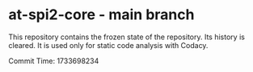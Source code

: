 # at-spi2-core - main branch

This repository contains the frozen state of the repository.
Its history is cleared. It is used only for static code
analysis with Codacy.

Commit Time: 1733698234